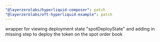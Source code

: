 ```yaml
---
"@layerzerolabs/hyperliquid-composer": patch
"@layerzerolabs/oft-hyperliquid-example": patch
---
```


wrapper for viewing deployment state "spotDeployState" and adding in missing step to deploy the token on the spot order book  

